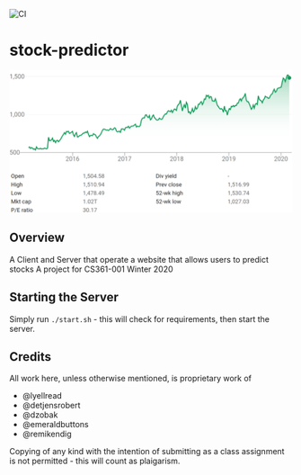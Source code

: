 
![CI](https://github.com/cs361-stock-prediction/stock-predictor/workflows/CI/badge.svg)

# stock-predictor

![Image](/images/googlestock.png)

## Overview

A Client and Server that operate a website that allows users to predict stocks
A project for CS361-001 Winter 2020

## Starting the Server ##

Simply run `./start.sh` - this will check for requirements, then start the server.

## Credits ## 

All work here, unless otherwise mentioned, is proprietary work of 

 - @lyellread
 - @detjensrobert
 - @dzobak
 - @emeraldbuttons
 - @remikendig 

Copying of any kind with the intention of submitting as a class assignment is not permitted - this will count as plaigarism.
